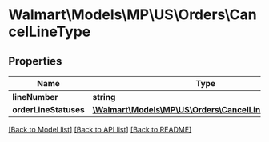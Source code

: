# Walmart\Models\MP\US\Orders\CancelLineType

## Properties

Name | Type | Description | Notes
------------ | ------------- | ------------- | -------------
**lineNumber** | **string** |  |
**orderLineStatuses** | [**\Walmart\Models\MP\US\Orders\CancelLineStatusesType**](CancelLineStatusesType.md) |  |


[[Back to Model list]](./) [[Back to API list]](../../../../../README.md#supported-apis) [[Back to README]](../../../../../README.md)
